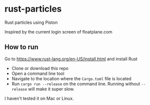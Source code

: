# rust-particles
Rust particles using Piston

Inspired by the current login screen of floatplane.com

## How to run

Go to https://www.rust-lang.org/en-US/install.html and install Rust

 - Clone or download this repo
 - Open a command line tool
 - Navigate to the location where the `Cargo.toml` file is located 
 - Run `cargo run --release` on the command line. Running without `--release` will make it super slow.
 
I haven't tested it on Mac or Linux.
